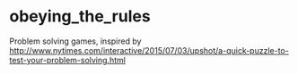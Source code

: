 # obeying_the_rules
Problem solving games, inspired by http://www.nytimes.com/interactive/2015/07/03/upshot/a-quick-puzzle-to-test-your-problem-solving.html
